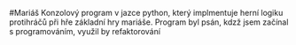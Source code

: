 #Mariáš
Konzolový program v jazce python, který implmentuje herní logiku protihráčů při hře základní hry mariáše.
Program byl psán, kdzž jsem začínal s programováním, využil by refaktorování
